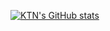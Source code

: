 [![KTN's GitHub stats](https://readme-clone-mu.vercel.app/api?username=KTN44295080&theme=nightowl&show_icons=true&count_private=true)](https://github.com/KTN44295080/github-readme-stats)
